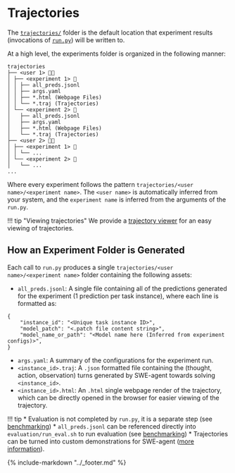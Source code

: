 # Trajectories

The [`trajectories/`](https://github.com/princeton-nlp/SWE-agent/tree/main/trajectories) folder is the default location that experiment results (invocations of [`run.py`](cl_tutorial.md)) will be written to.

At a high level, the experiments folder is organized in the following manner:
```
trajectories
├── <user 1> 👩‍💻
│ ├── <experiment 1> 🧪
│ │ ├── all_preds.jsonl
│ │ ├── args.yaml
│ │ ├── *.html (Webpage Files)
│ │ └── *.traj (Trajectories)
│ └── <experiment 2> 🧪
│   ├── all_preds.jsonl
│   ├── args.yaml
│   ├── *.html (Webpage Files)
│   └── *.traj (Trajectories)
├── <user 2> 👨‍💻
│ ├── <experiment 1> 🧪
│ │ └── ...
│ └── <experiment 2> 🧪
│   └── ...
...
```
Where every experiment follows the pattern `trajectories/<user name>/<experiment name>`. The `<user name>` is automatically inferred from your system, and the `experiment name` is inferred from the arguments of the `run.py`.

!!! tip "Viewing trajectories"
    We provide a [trajectory viewer](inspector.md) for an easy viewing of trajectories.

## How an Experiment Folder is Generated

Each call to `run.py` produces a single `trajectories/<user name>/<experiment name>` folder containing the following assets:

* `all_preds.jsonl`: A single file containing all of the predictions generated for the experiment (1 prediction per task instance), where each line is formatted as:
```
{
    "instance_id": "<Unique task instance ID>",
    "model_patch": "<.patch file content string>",
    "model_name_or_path": "<Model name here (Inferred from experiment configs)>",
}
```
* `args.yaml`: A summary of the configurations for the experiment run.
* `<instance_id>.traj`: A `.json` formatted file containing the (thought, action, observation) turns generated by SWE-agent towards solving `<instance_id>`.
* `<instance_id>.html`: An `.html` single webpage render of the trajectory, which can be directly opened in the browser for easier viewing of the trajectory.

!!! tip 
    * Evaluation is not completed by `run.py`, it is a separate step (see [benchmarking](benchmarking.md))
    * `all_preds.jsonl` can be referenced directly into `evaluation/run_eval.sh` to run evaluation (see [benchmarking](benchmarking.md))
    * Trajectories can be turned into custom demonstrations for SWE-agent ([more information](../dev/demonstrations.md)).

{% include-markdown "../_footer.md" %}